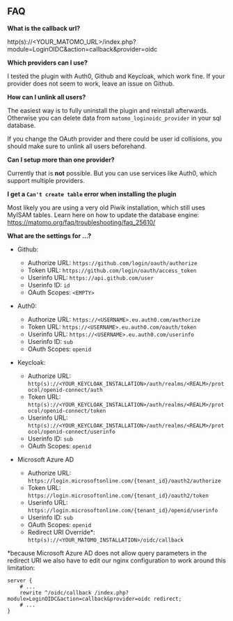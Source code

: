 ## FAQ

__What is the callback url?__

http(s)://<YOUR_MATOMO_URL>/index.php?module=LoginOIDC&action=callback&provider=oidc

__Which providers can I use?__

I tested the plugin with Auth0, Github and Keycloak, which work fine.
If your provider does not seem to work, leave an issue on Github.

__How can I unlink all users?__

The easiest way is to fully uninstall the plugin and reinstall afterwards.
Otherwise you can delete data from `matomo_loginoidc_provider` in your sql database.

If you change the OAuth provider and there could be user id collisions, you should make sure to unlink all users beforehand.

__Can I setup more than one provider?__

Currently that is **not** possible.
But you can use services like Auth0, which support multiple providers.

__I get a `Can't create table` error when installing the plugin__

Most likely you are using a very old Piwik installation, which still uses MyISAM tables.
Learn here on how to update the database engine:
https://matomo.org/faq/troubleshooting/faq_25610/

__What are the settings for ...?__

* Github:
  * Authorize URL: `https://github.com/login/oauth/authorize`
  * Token URL: `https://github.com/login/oauth/access_token`
  * Userinfo URL: `https://api.github.com/user`
  * Userinfo ID: `id`
  * OAuth Scopes: `<EMPTY>`

* Auth0:
  * Authorize URL: `https://<USERNAME>.eu.auth0.com/authorize`
  * Token URL: `https://<USERNAME>.eu.auth0.com/oauth/token`
  * Userinfo URL: `https://<USERNAME>.eu.auth0.com/userinfo`
  * Userinfo ID: `sub`
  * OAuth Scopes: `openid`

* Keycloak:
  * Authorize URL: `http(s)://<YOUR_KEYCLOAK_INSTALLATION>/auth/realms/<REALM>/protocol/openid-connect/auth`
  * Token URL: `http(s)://<YOUR_KEYCLOAK_INSTALLATION>/auth/realms/<REALM>/protocol/openid-connect/token`
  * Userinfo URL: `http(s)://<YOUR_KEYCLOAK_INSTALLATION>/auth/realms/<REALM>/protocol/openid-connect/userinfo`
  * Userinfo ID: `sub`
  * OAuth Scopes: `openid`

* Microsoft Azure AD
  * Authorize URL: `https://login.microsoftonline.com/{tenant_id}/oauth2/authorize`
  * Token URL: `https://login.microsoftonline.com/{tenant_id}/oauth2/token`
  * Userinfo URL: `https://login.microsoftonline.com/{tenant_id}/openid/userinfo`
  * Userinfo ID: `sub`
  * OAuth Scopes: `openid`
  * Redirect URI Override*: `http(s)://<YOUR_MATOMO_INSTALLATION>/oidc/callback`


\*because Microsoft Azure AD does not allow query parameters in the redirect URI we also have to edit our nginx configuration to work around this limitation:

```nginx
server {
    # ...
    rewrite ^/oidc/callback /index.php?module=LoginOIDC&action=callback&provider=oidc redirect;
    # ...
}
```